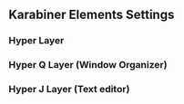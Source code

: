 ## Karabiner Elements Settings

### Hyper Layer

### Hyper Q Layer (Window Organizer)

### Hyper J Layer (Text editor)
